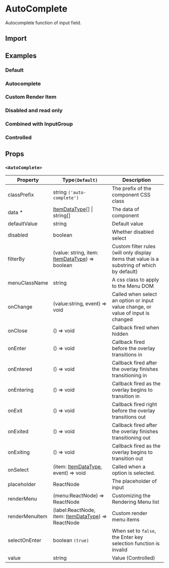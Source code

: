 # AutoComplete

Autocomplete function of input field.

## Import

<!--{include:(components/auto-complete/fragments/import.md)}-->

## Examples

### Default

<!--{include:`basic.md`}-->

### Autocomplete

<!--{include:`email.md`}-->

### Custom Render Item

<!--{include:`render-item.md`}-->

### Disabled and read only

<!--{include:`disabled.md`}-->

### Combined with InputGroup

<!--{include:`input-group.md`}-->

### Controlled

<!--{include:`controlled.md`}-->

## Props

### `<AutoComplete>`

| Property       | Type`(Default)`                                                                    | Description                                                                                 |
| -------------- | ---------------------------------------------------------------------------------- | ------------------------------------------------------------------------------------------- |
| classPrefix    | string `('auto-complete')`                                                         | The prefix of the component CSS class                                                       |
| data \*        | [ItemDataType](#code-ts-item-data-type-code)[] &#124; string[]                     | The data of component                                                                       |
| defaultValue   | string                                                                             | Default value                                                                               |
| disabled       | boolean                                                                            | Whether disabled select                                                                     |
| filterBy       | (value: string, item: [ItemDataType](#code-ts-item-data-type-code)) => boolean     | Custom filter rules (will only display items that value is a substring of which by default) |
| menuClassName  | string                                                                             | A css class to apply to the Menu DOM                                                        |
| onChange       | (value:string, event) => void                                                      | Called when select an option or input value change, or value of input is changed            |
| onClose        | () => void                                                                         | Callback fired when hidden                                                                  |
| onEnter        | () => void                                                                         | Callback fired before the overlay transitions in                                            |
| onEntered      | () => void                                                                         | Callback fired after the overlay finishes transitioning in                                  |
| onEntering     | () => void                                                                         | Callback fired as the overlay begins to transition in                                       |
| onExit         | () => void                                                                         | Callback fired right before the overlay transitions out                                     |
| onExited       | () => void                                                                         | Callback fired after the overlay finishes transitioning out                                 |
| onExiting      | () => void                                                                         | Callback fired as the overlay begins to transition out                                      |
| onSelect       | (item: [ItemDataType](#code-ts-item-data-type-code), event) => void                | Called when a option is selected.                                                           |
| placeholder    | ReactNode                                                                          | The placeholder of input                                                                    |
| renderMenu     | (menu:ReactNode) => ReactNode                                                      | Customizing the Rendering Menu list                                                         |
| renderMenuItem | (label:ReactNode, item: [ItemDataType](#code-ts-item-data-type-code)) => ReactNode | Custom render menu items                                                                    |
| selectOnEnter  | boolean `(true)`                                                                   | When set to `false`, the Enter key selection function is invalid                            |
| value          | string                                                                             | Value (Controlled)                                                                          |

<!--{include:(_common/types/item-data-type.md)}-->
